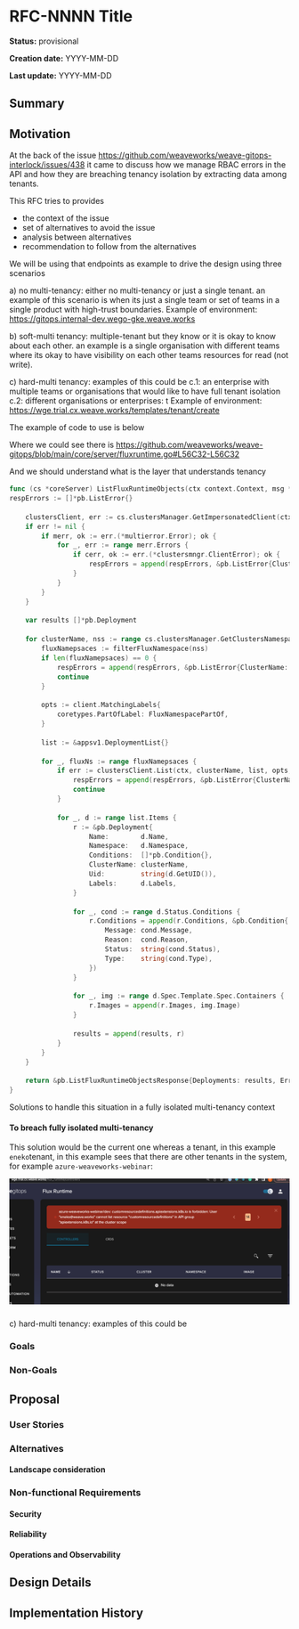 # RFC-NNNN Title

<!--
The title must be short and descriptive.
-->

**Status:** provisional

<!--
Status represents the current state of the RFC.
Must be one of `provisional`, `implementable`, `implemented`, `deferred`, `rejected`, `withdrawn`, or `replaced`.
-->

**Creation date:** YYYY-MM-DD

**Last update:** YYYY-MM-DD

## Summary

<!--
One paragraph explanation of the proposed feature or enhancement.
-->

## Motivation

<!--
This section is for explicitly listing the motivation, goals, and non-goals of
this RFC. Describe why the change is important and the benefits to users.
-->

At the back of the issue https://github.com/weaveworks/weave-gitops-interlock/issues/438 
it came to discuss how we manage RBAC errors in the API and how they are breaching tenancy isolation 
by extracting data among tenants. 

This RFC tries to provides 
- the context of the issue
- set of alternatives to avoid the issue
- analysis between alternatives 
- recommendation to follow from the alternatives

We will be using that endpoints as example to drive the design using three scenarios 

a) no multi-tenancy: either no multi-tenancy or just a single tenant. an example of this scenario is 
when its just a single team or set of teams in a single product with high-trust boundaries.
Example of environment: https://gitops.internal-dev.wego-gke.weave.works

b) soft-multi tenancy: multiple-tenant but they know or it is okay to know about each other. an example is a single 
organisation with different teams where its okay to have visibility on each other teams resources for read (not write).

c) hard-multi tenancy: examples of this could be 
 c.1: an enterprise with multiple teams or organisations that would like to have full tenant isolation 
 c.2: different organisations or enterprises: t
Example of environment: https://wge.trial.cx.weave.works/templates/tenant/create

The example of code to use is below

Where we could see there is  https://github.com/weaveworks/weave-gitops/blob/main/core/server/fluxruntime.go#L56C32-L56C32

And we should understand what is the layer that understands tenancy

```go
func (cs *coreServer) ListFluxRuntimeObjects(ctx context.Context, msg *pb.ListFluxRuntimeObjectsRequest) (*pb.ListFluxRuntimeObjectsResponse, error) {
respErrors := []*pb.ListError{}

	clustersClient, err := cs.clustersManager.GetImpersonatedClient(ctx, auth.Principal(ctx))
	if err != nil {
		if merr, ok := err.(*multierror.Error); ok {
			for _, err := range merr.Errors {
				if cerr, ok := err.(*clustersmngr.ClientError); ok {
					respErrors = append(respErrors, &pb.ListError{ClusterName: cerr.ClusterName, Message: cerr.Error()})
				}
			}
		}
	}

	var results []*pb.Deployment

	for clusterName, nss := range cs.clustersManager.GetClustersNamespaces() {
		fluxNamepsaces := filterFluxNamespace(nss)
		if len(fluxNamepsaces) == 0 {
			respErrors = append(respErrors, &pb.ListError{ClusterName: clusterName, Namespace: "", Message: ErrFluxNamespaceNotFound.Error()})
			continue
		}

		opts := client.MatchingLabels{
			coretypes.PartOfLabel: FluxNamespacePartOf,
		}

		list := &appsv1.DeploymentList{}

		for _, fluxNs := range fluxNamepsaces {
			if err := clustersClient.List(ctx, clusterName, list, opts, client.InNamespace(fluxNs.Name)); err != nil {
				respErrors = append(respErrors, &pb.ListError{ClusterName: clusterName, Namespace: fluxNs.Name, Message: fmt.Sprintf("%s, %s", ErrListingDeployments.Error(), err)})
				continue
			}

			for _, d := range list.Items {
				r := &pb.Deployment{
					Name:        d.Name,
					Namespace:   d.Namespace,
					Conditions:  []*pb.Condition{},
					ClusterName: clusterName,
					Uid:         string(d.GetUID()),
					Labels:      d.Labels,
				}

				for _, cond := range d.Status.Conditions {
					r.Conditions = append(r.Conditions, &pb.Condition{
						Message: cond.Message,
						Reason:  cond.Reason,
						Status:  string(cond.Status),
						Type:    string(cond.Type),
					})
				}

				for _, img := range d.Spec.Template.Spec.Containers {
					r.Images = append(r.Images, img.Image)
				}

				results = append(results, r)
			}
		}
	}

	return &pb.ListFluxRuntimeObjectsResponse{Deployments: results, Errors: respErrors}, nil
}
```
Solutions to handle this situation in a fully isolated multi-tenancy context

#### To breach fully isolated multi-tenancy
 
This solution would be the current one whereas a tenant, in this example `eneko`tenant, in this example sees 
that there are other tenants in the system, for example `azure-weaveworks-webinar`:

![tenancy-isolation-breach.png](imgs%2Ftenancy-isolation-breach.png)




### 
c) hard-multi tenancy: examples of this could be



### Goals

<!--
List the specific goals of this RFC. What is it trying to achieve? How will we
know that this has succeeded?
-->

### Non-Goals

<!--
What is out of scope for this RFC? Listing non-goals helps to focus discussion
and make progress.
-->

## Proposal

<!--
This is where we get down to the specifics of what the proposal actually is.
This should have enough detail that reviewers can understand exactly what
you're proposing, but should not include things like API designs or
implementation.

If the RFC goal is to document best practices,
then this section can be replaced with the actual documentation.
-->

### User Stories

<!--
Optional if existing discussions and/or issues are linked in the motivation section.
-->

### Alternatives

<!--
List plausible alternatives to the proposal and explain why the proposal is superior.

This is a good place to incorporate suggestions made during discussion of the RFC.
-->

#### Landscape consideration 

<!--
Landscape of existing solution used as input to conform our alternatives list. 
-->


### Non-functional Requirements

<!--

To complete the proposal with non-functional requirements on how the solution addresses them.

The subsections are the ones we think are a baseline to be considered. If your solution calls for other ones, feel 
free to add them in addition.

Comments in the subsections are examples of questions of problems to address within that section.  
-->


#### Security

<!--
Some questions for this section could be 

- How the solution handles securely e2e the workflow with the user and other systems.
- How we are reducing the risks of the solution to be compromised.  
- How do keep secure the data and other customer assets. 
-->

#### Reliability

<!--
Some questions for this section could be 

- How the solution handles failure and recovers in a context of non-reliable cloud infrastructure (network, compute etc ...)
- How the solution is able to adapt and scale to different processing units (requests, jobs, etc ...)
-->


#### Operations and Observability

<!--
Some questions for this section could be 

- How a developer is able to troubleshoot a known issue within our solution.
- How a developer is able to troubleshoot an unknown issue within our solution.
- How a developer is able to understand how the solution behaves.
-->


## Design Details

<!--
This section should contain enough information that the specifics of your
change are understandable. This may include API specs and code snippets.

The design details should address at least the following questions:
- How can this feature be enabled / disabled?
- Does enabling the feature change any default behavior?
- Can the feature be disabled once it has been enabled?
- How can an operator determine if the feature is in use?
- Are there any drawbacks when enabling this feature?
-->

## Implementation History

<!--
Major milestones in the lifecycle of the RFC such as:
- The first Weave Gitops release where an initial version of the RFC was available.
- The version of Weave Gitops where the RFC graduated to general availability.
- The version of Weave Gitops where the RFC was retired or superseded.
-->